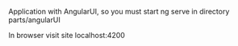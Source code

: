 Application with AngularUI, so you must start ng serve in directory parts/angularUI

In browser visit site localhost:4200
